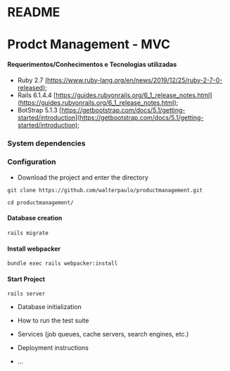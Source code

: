 # README

# Prodct Management - MVC

#### Requerimentos/Conhecimentos e Tecnologias utilizadas
- Ruby 2.7 [(https://www.ruby-lang.org/en/news/2019/12/25/ruby-2-7-0-released)](https://www.ruby-lang.org/en/news/2019/12/25/ruby-2-7-0-released);
- Rails 6.1.4.4 [https://guides.rubyonrails.org/6_1_release_notes.html](https://guides.rubyonrails.org/6_1_release_notes.html);
- BotStrap 5.1.3 [https://getbootstrap.com/docs/5.1/getting-started/introduction](https://getbootstrap.com/docs/5.1/getting-started/introduction);

### System dependencies 

### Configuration

- Download the project and enter the directory
```
git clone https://github.com/walterpaulo/productmanagement.git

cd productmanagement/

```

#### Database creation
```
rails migrate
```
#### Install webpacker
```
bundle exec rails webpacker:install
```
#### Start Project
```
rails server
```

* Database initialization

* How to run the test suite

* Services (job queues, cache servers, search engines, etc.)

* Deployment instructions

* ...
